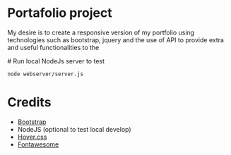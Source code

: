 # Portafolio project

My desire is to create a responsive version of my portfolio using technologies such as bootstrap, jquery and the use of API to provide extra and useful functionalities to the 

# Run local NodeJs server to test

```sh
node webserver/server.js
```

# Credits

- [Bootstrap](https://getbootstrap.com/docs/4.6/getting-started/introduction/) 
- NodeJS (optional to test local develop)
- [Hover.css](https://ianlunn.github.io/Hover/)
- [Fontawesome](https://fontawesome.com/search?q=books&o=r&m=free)